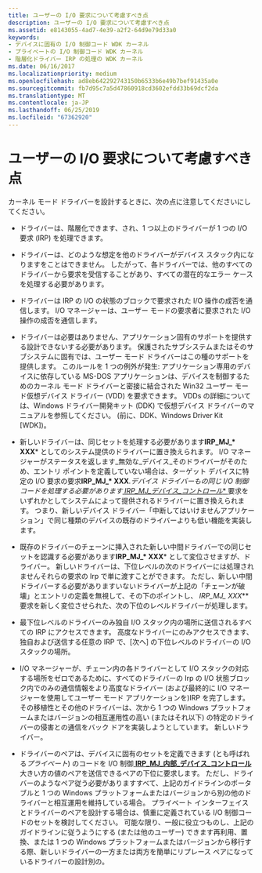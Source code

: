 ```yaml
---
title: ユーザーの I/O 要求について考慮すべき点
description: ユーザーの I/O 要求について考慮すべき点
ms.assetid: e8143055-4ad7-4e39-a2f2-64d9e79d33a0
keywords:
- デバイスに固有の I/O 制御コード WDK カーネル
- プライベートの I/O 制御コード WDK カーネル
- 階層化ドライバー IRP の処理の WDK カーネル
ms.date: 06/16/2017
ms.localizationpriority: medium
ms.openlocfilehash: ad8eb642292743150b6533b6e49b7bef91435a0e
ms.sourcegitcommit: fb7d95c7a5d47860918cd3602efdd33b69dcf2da
ms.translationtype: MT
ms.contentlocale: ja-JP
ms.lasthandoff: 06/25/2019
ms.locfileid: "67362920"
---
```

# <a name="points-to-consider-about-user-io-requests"></a>ユーザーの I/O 要求について考慮すべき点





カーネル モード ドライバーを設計するときに、次の点に注意してくださいにしてください。

- ドライバーは、階層化できます、され、1 つ以上のドライバーが 1 つの I/O 要求 (IRP) を処理できます。

- ドライバーは、どのような想定を他のドライバーがデバイス スタック内になりますをことはできません。 したがって、各ドライバーでは、他のすべてのドライバーから要求を受信することがあり、すべての潜在的なエラー ケースを処理する必要があります。

- ドライバーは IRP の I/O の状態のブロックで要求された I/O 操作の成否を通信します。 I/O マネージャーは、ユーザー モードの要求者に要求された I/O 操作の成否を通信します。

- ドライバーは必要はありません、アプリケーション固有のサポートを提供する設計できないする必要があります。 保護されたサブシステムまたはそのサブシステムに固有では、ユーザー モード ドライバーはこの種のサポートを提供します。 このルールを 1 つの例外が発生: アプリケーション専用のデバイスに依存している MS-DOS アプリケーションは、デバイスを制御するためのカーネル モード ドライバーと密接に結合された Win32 ユーザー モード仮想デバイス ドライバー (VDD) を要求できます。 VDDs の詳細については、Windows ドライバー開発キット (DDK) で仮想デバイス ドライバーのマニュアルを参照してください。 (前に、DDK、Windows Driver Kit \[WDK\])。

- 新しいドライバーは、同じセットを処理する必要があります**IRP\_MJ\_* XXX*** としてのシステム提供のドライバーに置き換えられます。 I/O マネージャーがステータスを返します\_無効な\_デバイス\_そのドライバーがそのため、エントリ ポイントを定義していない場合は、ターゲット デバイスに特定の I/O 要求の要求<strong>IRP\_MJ\_* XXX</strong><em>.デバイス ドライバーもの同じ I/O 制御コードを処理する必要があります[ </em> *IRP\_MJ\_デバイス\_コントロール** ](<https://msdn.microsoft.com/library/windows/hardware/ff550744>)要求をいずれかとしてシステムによって提供されるドライバーに置き換えられます。 つまり、新しいデバイス ドライバー「中断してはいけませんアプリケーション」で同じ種類のデバイスの既存のドライバーよりも低い機能を実装します。

- 既存のドライバーのチェーンに挿入された新しい中間ドライバーでの同じセットを認識する必要があります**IRP\_MJ\_* XXX*** として変位させますが、ドライバー。 新しいドライバーは、下位レベルの次のドライバーには処理されませんそれらの要求の Irp で単に渡すことができます。 ただし、新しい中間ドライバーする必要がありますいないドライバーが上記の「チェーンが破壊」とエントリの定義を無視して、その下のポイントし、 **IRP\_MJ\_* XXX*** 要求を新しく変位させられた、次の下位のレベルドライバーが処理します。

- 最下位レベルのドライバーのみ独自 I/O スタック内の場所に送信されるすべての IRP にアクセスできます。 高度なドライバーにのみアクセスできます、独自および送信する任意の IRP で、[次へ] の下位レベルのドライバーの I/O スタックの場所。

- I/O マネージャーが、チェーン内の各ドライバーとして I/O スタックの対応する場所をゼロであるために、すべてのドライバーの Irp の I/O 状態ブロック内でのみの通信情報をより高度なドライバー (および最終的に I/O マネージャーを使用してユーザー モード アプリケーションを)IRP を完了します。 その移植性とその他のドライバーは、次から 1 つの Windows プラットフォームまたはバージョンの相互運用性の高い (またはそれ以下) の特定のドライバーの侵害との通信をバック ドアを実装しようとしています。 新しいドライバー。

- ドライバーのペアは、デバイスに固有のセットを定義できます (とも呼ばれる*プライベート*) のコードを I/O 制御[ **IRP\_MJ\_内部\_デバイス\_コントロール**](https://docs.microsoft.com/windows-hardware/drivers/kernel/irp-mj-internal-device-control)大きい方の値のペアを送信できるペアの下位に要求します。 ただし、ドライバーのようなペア従う必要がありますすべて、上記のガイドラインのポータブルと 1 つの Windows プラットフォームまたはバージョンから別の他のドライバーと相互運用を維持している場合。 プライベート インターフェイスとドライバーのペアを設計する場合は、慎重に定義されている I/O 制御コードのセットを検討してください。 可能な限り、一般に役立つものし、上記のガイドラインに従うようにする (または他のユーザー) できます再利用、置換、または 1 つの Windows プラットフォームまたはバージョンから移行する際、新しいドライバーの一方または両方を簡単にリプレース ペアになっているドライバーの設計別の。

 

 




